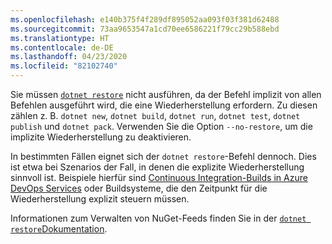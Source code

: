 ```yaml
---
ms.openlocfilehash: e140b375f4f289df895052aa093f03f381d62488
ms.sourcegitcommit: 73aa9653547a1cd70ee6586221f79cc29b588ebd
ms.translationtype: HT
ms.contentlocale: de-DE
ms.lasthandoff: 04/23/2020
ms.locfileid: "82102740"
---
```

Sie müssen [`dotnet restore`](~/docs/core/tools/dotnet-restore.md) nicht ausführen, da der Befehl implizit von allen Befehlen ausgeführt wird, die eine Wiederherstellung erfordern. Zu diesen zählen z. B. `dotnet new`, `dotnet build`, `dotnet run`, `dotnet test`, `dotnet publish` und `dotnet pack`. Verwenden Sie die Option `--no-restore`, um die implizite Wiederherstellung zu deaktivieren.

In bestimmten Fällen eignet sich der `dotnet restore`-Befehl dennoch. Dies ist etwa bei Szenarios der Fall, in denen die explizite Wiederherstellung sinnvoll ist. Beispiele hierfür sind [Continuous Integration-Builds in Azure DevOps Services](https://docs.microsoft.com/azure/devops/build-release/apps/aspnet/build-aspnet-core) oder Buildsysteme, die den Zeitpunkt für die Wiederherstellung explizit steuern müssen.

Informationen zum Verwalten von NuGet-Feeds finden Sie in der [`dotnet restore`Dokumentation](../docs/core/tools/dotnet-restore.md).
